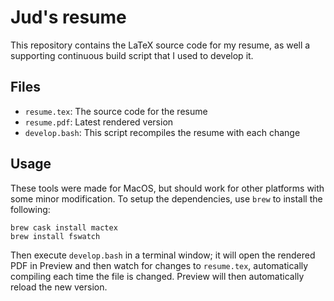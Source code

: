 # Jud's resume

This repository contains the LaTeX source code for my resume, as
well a supporting continuous build script that I used to develop it.


## Files

*   `resume.tex`: The source code for the resume
*   `resume.pdf`: Latest rendered version
*   `develop.bash`: This script recompiles the resume with each change


## Usage

These tools were made for MacOS, but should work for other platforms with some minor
modification. To setup the dependencies, use `brew` to install the following:

```
brew cask install mactex
brew install fswatch
```

Then execute `develop.bash` in a terminal window; it will open the rendered PDF in Preview
and then watch for changes to `resume.tex`, automatically compiling each time the file
is changed. Preview will then automatically reload the new version.
